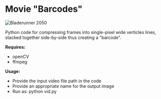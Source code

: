 # Movie "Barcodes"

![Bladerunner 2050](https://raw.githubusercontent.com/vibhuagrawal14/moviebarcodes/master/bladerunner.png)

Python code for compressing frames into single-pixel wide verticles lines, stacked together side-by-side thus creating a "barcode".

**Requires:**
* openCV
* ffmpeg

**Usage:**
* Provide the input video file path in the code
* Provide an appropriate name for the output image
* Run as: python vid.py
